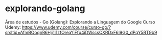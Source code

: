 # explorando-golang

Área de estudos - Go (Golang): Explorando a Linguagem do Google
Curso Udemy: https://www.udemy.com/course/curso-go/?srsltid=AfmBOoqnB6Hjj1i1zfOreaYiFfu4iDWscsCXRDxF6I9G0_dPqY5RT9b9
